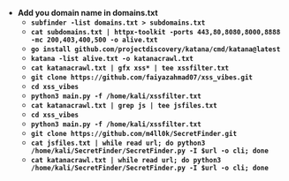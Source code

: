 
- __Add you domain name in domains.txt__
  - __`subfinder -list domains.txt > subdomains.txt`__
  - __`cat subdomains.txt | httpx-toolkit -ports 443,80,8080,8000,8888 -mc 200,403,400,500 -o alive.txt`__
  - __`go install github.com/projectdiscovery/katana/cmd/katana@latest`__
  - __`katana -list alive.txt -o katanacrawl.txt`__
  - __`cat katanacrawl.txt | gfx xss* | tee xssfilter.txt`__
  - __`git clone https://github.com/faiyazahmad07/xss_vibes.git`__
  - __`cd xss_vibes`__
  - __`python3 main.py -f /home/kali/xssfilter.txt`__
  - __`cat katanacrawl.txt | grep js | tee jsfiles.txt`__
  - __`cd xss_vibes`__
  - __`python3 main.py -f /home/kali/xssfilter.txt`__
  - __`git clone https://github.com/m4ll0k/SecretFinder.git`__
  - __`cat jsfiles.txt | while read url; do python3 /home/kali/SecretFinder/SecretFinder.py -I $url -o cli; done`__
  - __`cat katanacrawl.txt | while read url; do python3 /home/kali/SecretFinder/SecretFinder.py -I $url -o cli; done`__
